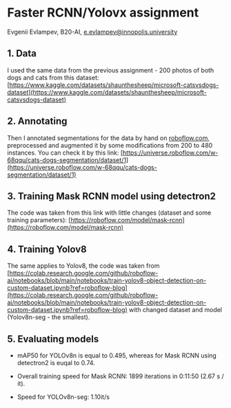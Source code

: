 # Faster RCNN/Yolovx assignment

Evgenii Evlampev, B20-AI, e.evlampev@innopolis.university

## 1. Data

I used the same data from the previous assignment - 200 photos of both dogs and cats from this dataset:
[https://www.kaggle.com/datasets/shaunthesheep/microsoft-catsvsdogs-dataset](https://www.kaggle.com/datasets/shaunthesheep/microsoft-catsvsdogs-dataset)

## 2. Annotating 

Then I annotated segmentations for the data by hand on [roboflow.com](roboflow.com), preprocessed and augmented it by some modifications from 200 to 480 instances. You can check it by this link:
[https://universe.roboflow.com/w-68qqu/cats-dogs-segmentation/dataset/1](https://universe.roboflow.com/w-68qqu/cats-dogs-segmentation/dataset/1)

## 3. Training Mask RCNN model using detectron2

The code was taken from this link with little changes (dataset and some training parameters):
[https://roboflow.com/model/mask-rcnn](https://roboflow.com/model/mask-rcnn)

## 4. Training Yolov8

The same applies to Yolov8, the code was taken from [https://colab.research.google.com/github/roboflow-ai/notebooks/blob/main/notebooks/train-yolov8-object-detection-on-custom-dataset.ipynb?ref=roboflow-blog](https://colab.research.google.com/github/roboflow-ai/notebooks/blob/main/notebooks/train-yolov8-object-detection-on-custom-dataset.ipynb?ref=roboflow-blog) with changed dataset and model (Yolov8n-seg - the smallest).

## 5. Evaluating models

- mAP50 for YOLOv8n is equal to 0.495, whereas for Mask RCNN using detectron2 is euqal to 0.74.

- Overall training speed for Mask RCNN: 1899 iterations in 0:11:50 (2.67 s / it).
- Speed for YOLOv8n-seg: 1.10it/s


